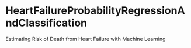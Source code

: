 # HeartFailureProbabilityRegressionAndClassification
Estimating Risk of Death from Heart Failure with Machine Learning
